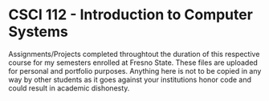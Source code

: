 # CSCI 112 - Introduction to Computer Systems

Assignments/Projects completed throughtout the duration of this respective course for my semesters enrolled at Fresno State. These files are uploaded for personal and portfolio purposes. Anything here is not to be copied in any way by other students as it goes against your institutions honor code and could result in academic dishonesty.
